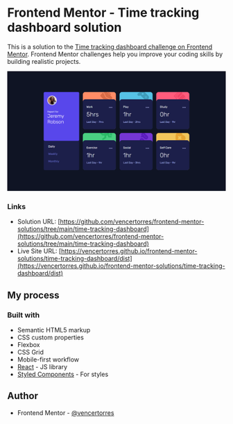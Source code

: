 # Frontend Mentor - Time tracking dashboard solution

This is a solution to the [Time tracking dashboard challenge on Frontend Mentor](https://www.frontendmentor.io/challenges/time-tracking-dashboard-UIQ7167Jw). Frontend Mentor challenges help you improve your coding skills by building realistic projects. 

![](screenshot.png)

### Links

- Solution URL: [https://github.com/vencertorres/frontend-mentor-solutions/tree/main/time-tracking-dashboard](https://github.com/vencertorres/frontend-mentor-solutions/tree/main/time-tracking-dashboard)
- Live Site URL: [https://vencertorres.github.io/frontend-mentor-solutions/time-tracking-dashboard/dist](https://vencertorres.github.io/frontend-mentor-solutions/time-tracking-dashboard/dist)

## My process

### Built with

- Semantic HTML5 markup
- CSS custom properties
- Flexbox
- CSS Grid
- Mobile-first workflow
- [React](https://reactjs.org/) - JS library
- [Styled Components](https://styled-components.com/) - For styles

## Author

- Frontend Mentor - [@vencertorres](https://www.frontendmentor.io/profile/vencertorres)
